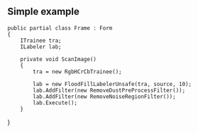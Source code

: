 ## Simple example

    public partial class Frame : Form
    {
        ITrainee tra;
        ILabeler lab;

        private void ScanImage()
        {
            tra = new RgbHCrCbTrainee();

            lab = new FloodFillLabelerUnsafe(tra, source, 10);
            lab.AddFilter(new RemoveDustPreProcessFilter());
            lab.AddFilter(new RemoveNoiseRegionFilter());
            lab.Execute();
        }
   }
